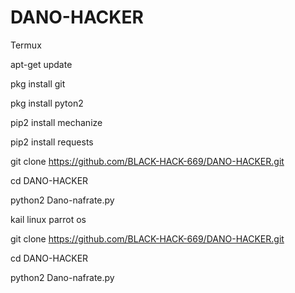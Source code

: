 # DANO-HACKER

Termux

apt-get update

pkg install git

pkg install pyton2

pip2 install mechanize

pip2 install requests

git clone https://github.com/BLACK-HACK-669/DANO-HACKER.git

cd DANO-HACKER

python2 Dano-nafrate.py


kail linux parrot os

git clone https://github.com/BLACK-HACK-669/DANO-HACKER.git

cd DANO-HACKER

python2 Dano-nafrate.py

